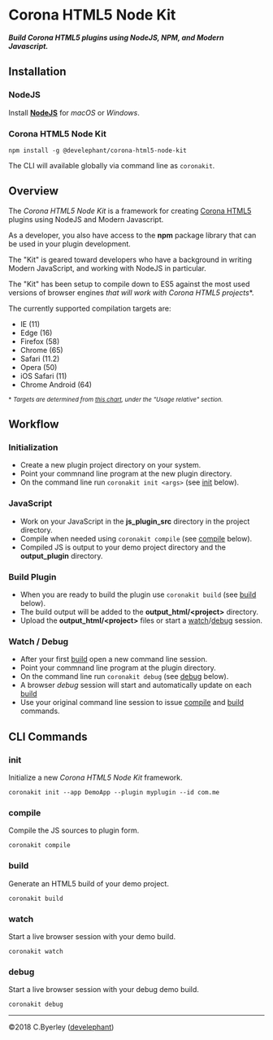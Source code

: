 # Corona HTML5 Node Kit

___Build Corona HTML5 plugins using NodeJS, NPM, and Modern Javascript.___

## Installation

### NodeJS

Install __[NodeJS](https://nodejs.org)__ for _macOS_ or _Windows_.

### Corona HTML5 Node Kit

```
npm install -g @develephant/corona-html5-node-kit
```

The CLI will available globally via command line as `coronakit`.

## Overview

The _Corona HTML5 Node Kit_ is a framework for creating [Corona HTML5]() plugins using NodeJS and Modern Javascript. 

As a developer, you also have access to the __npm__ package library that can be used in your plugin development.

The "Kit" is geared toward developers who have a background in writing Modern JavaScript, and working with NodeJS in particular.

The "Kit" has been setup to compile down to ES5 against the most used versions of browser engines _that will work with Corona HTML5 projects_*.

The currently supported compilation targets are:

 - IE (11)
 - Edge (16)
 - Firefox (58)
 - Chrome (65)
 - Safari (11.2)
 - Opera (50)
 - iOS Safari (11)
 - Chrome Android (64)

<small>* _Targets are determined from [this chart](https://caniuse.com/#search=webgl), under the "Usage relative" section._</small>

## Workflow

### Initialization

  - Create a new plugin project directory on your system.
  - Point your commnand line program at the new plugin directory.
  - On the command line run `coronakit init <args>` (see [init](#init) below).

### JavaScript

  - Work on your JavaScript in the __js_plugin_src__ directory in the project directory.
  - Compile when needed using `coronakit compile` (see [compile](#compile) below).
  - Compiled JS is output to your demo project directory and the __output_plugin__ directory.

### Build Plugin

  - When you are ready to build the plugin use `coronakit build` (see [build](#build) below).
  - The build output will be added to the __output_html/<project\>__ directory.
  - Upload the __output_html/<project\>__ files or start a [watch](#watch)/[debug](#debug) session.

### Watch / Debug

  - After your first [build](#build) open a new command line session.
  - Point your commnand line program at the plugin directory.
  - On the command line run `coronakit debug` (see [debug](#debug) below).
  - A browser _debug_ session will start and automatically update on each [build](#build)
  - Use your original command line session to issue [compile](#compile) and [build](#build) commands.

## CLI Commands

### init

Initialize a new _Corona HTML5 Node Kit_ framework.

```
coronakit init --app DemoApp --plugin myplugin --id com.me
```

### compile

Compile the JS sources to plugin form.

```
coronakit compile
```

### build

Generate an HTML5 build of your demo project.

```
coronakit build
```

### watch

Start a live browser session with your demo build.

```
coronakit watch
```

### debug

Start a live browser session with your debug demo build.

```
coronakit debug
```

---

&copy;2018 C.Byerley ([develephant](https://develephant.com))
